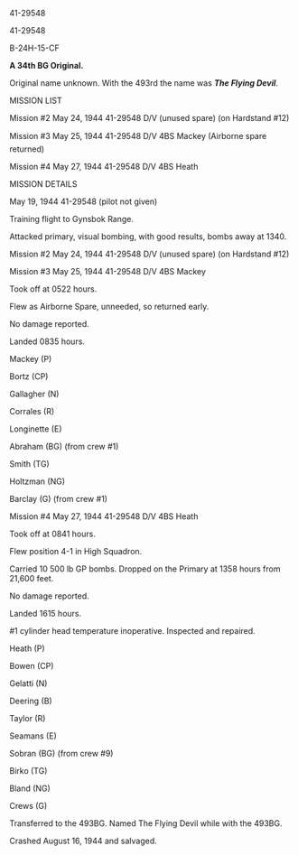 





41-29548






 




41-29548

B-24H-15-CF

**A 34th BG Original.**

Original name unknown. With the 493rd the name was ***The
Flying Devil***.

MISSION LIST

Mission #2 May 24, 1944 41-29548 D/V (unused spare) (on
Hardstand #12)

Mission #3 May 25, 1944 41-29548 D/V 4BS Mackey
(Airborne spare  returned)

Mission #4 May 27, 1944 41-29548 D/V 4BS Heath

MISSION DETAILS  

  


May 19, 1944 41-29548 (pilot not given)

Training flight to Gynsbok Range.

Attacked primary, visual bombing, with good results, bombs
away at 1340\.

Mission #2 May 24, 1944 41-29548 D/V (unused spare) (on
Hardstand #12)

Mission #3 May 25, 1944 41-29548 D/V 4BS Mackey

Took off at 0522 hours.

Flew as Airborne Spare, unneeded, so returned early.

No damage reported.

Landed 0835 hours.

Mackey (P)

Bortz (CP)

Gallagher (N) 

Corrales (R)

Longinette (E)

Abraham (BG) (from crew #1)

Smith (TG)

Holtzman (NG)

Barclay (G) (from crew #1)

Mission #4 May 27, 1944 41-29548 D/V 4BS Heath

Took off at 0841 hours.

Flew position 4-1 in High Squadron.

Carried 10 500 lb GP bombs. Dropped on the Primary at 1358
hours from 21,600 feet.

No damage reported.

Landed 1615 hours.

#1 cylinder head temperature inoperative. Inspected and
repaired.

Heath (P)

Bowen (CP)

Gelatti (N)

Deering (B)

Taylor (R)

Seamans (E)

Sobran (BG) (from crew #9)

Birko (TG)

Bland (NG)

Crews (G)

Transferred to the 493BG. Named The Flying Devil while with
the 493BG.

Crashed August 16, 1944 and salvaged.




